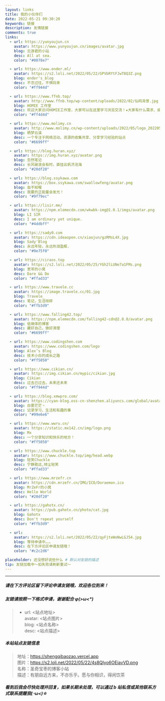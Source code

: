```yaml
---
layout: links
title: 我的小伙伴们
date: 2022-05-21 09:30:20
keywords: 链接
description: 友情链接
comments: true
links:
  - url: https://yunyoujun.cn
    avatar: https://www.yunyoujun.cn/images/avatar.jpg
    blog: 云游君的小站
    desc: All at sea.
    color: "#0078e7"

  - url: https://www.ender.ml/
    avatar: https://s2.loli.net/2022/05/22/GPVbRYtFJwT8Q3Z.png
    blog: ender's_blog
    desc: 不念过往，不惧将来
    color: "#ff944d"

  - url: https://www.ffnb.top/
    avatar: http://www.ffnb.top/wp-content/uploads/2022/02/仙鸣背景.jpg
    blog: HOMIE 工作室
    desc: 欢迎大家访问HOMIE工作室，大家可以在这里学习浏览交流！★大家有什么需求、或者是更好的意见可以加我QQ联系推荐~
    color: "#ff4d4d"

  - url: https://www.molimy.cn
    avatar: http://www.molimy.cn/wp-content/uploads/2022/05/logo_20220506_uugai.com-16518403603981_gaitubao_154x1501.png
    blog: 栖梦云溪
    desc: 一个专注于网络活动、资源的收集共享、分享学习经验的站点
    color: "#6699ff"

  - url: https://blog.huran.xyz/
    avatar: https://img.huran.xyz/avatar.png
    blog: 忽然笔记
    desc: 长风破浪会有时，直挂云帆济沧海
    color: "#20df20"

  - url: https://blog.ssykawa.com
    avatar: https://box.ssykawa.com/swallowfeng/avatar.png
    blog: 虫不知喔
    desc: 我要的正能量会发光！
    color: "#9f79ec"

  - url: https://lisir.me/
    avatar: https://npm.elemecdn.com/wkwbk-img@1.0.1/imgs/avatar.png
    blog: LI SIR
    desc: I am ordinary yet unique.
    color: "#4ddbff"

  - url: https://sady0.com
    avatar: https://cdn.ideaopen.cn/xiaojun/gzRMsL4X.jpg
    blog: Sady'Blog
    desc: 永远年轻，永远热泪盈眶.
    color: "#9e75f0"

  - url: https://ciraos.top
    avatar: https://s2.loli.net/2022/05/25/YGh2lLUNe7a1FMs.png
    blog: 葱苓的小窝
    desc: Dare && Do
    color: "#ffad33"

  - url: https://www.travele.cc
    avatar: https://image.travele.cc/01.jpg
    blog: Travele_
    desc: 笔记，生活琐碎
    color: "#ffb3d9"

  - url: https://www.falling42.top/
    avatar: https://npm.elemecdn.com/falling42-cdn@2.0.0/avatar.png
    blog: 低熵体的博客
    desc: 藏好自己，做好清理
    color: "#6699ff"

  - url: https://www.codingshen.com
    avatar: https://www.codingshen.com/logo
    blog: Alex’s Blog
    desc: 技术小白的成长之路
    color: "#ff5050"

  - url: https://www.cikian.cn/
    avatar: https://img.cikian.cn/mypic/cikian.jpg
    blog: Cikian
    desc: 过去已过去，未来还未来
    color: "#ff944d"

  - url: https://blog.xmwpro.com/
    avatar: https://cyan-blog.oss-cn-shenzhen.aliyuncs.com/global/avatar.jpg
    blog: 白雾茫茫丶
    desc: 记录学习、生活和有趣的事
    color: "#99e6e6"

  - url: https://www.wwru.cn/
    avatar: https://static.mx142.cn/img/logo.png
    blog: Mx
    desc: 一个分享知识和快乐的地方！
    color: "#ff5050"

  - url: https://www.chuckle.top
    avatar: https://www.chuckle.top/img/head.webp
    blog: 轻笑Chuckle
    desc: 宁静致远,倾尘轻笑
    color: "#ffad33"

  - url: https://www.mrzefr.cn
    avatar: https://cdn.mrzefr.cn/IMG/ICO/Doraemon.ico
    blog: MrZeFr的小窝
    desc: Hello World
    color: "#20df20"

  - url: https://gahotx.cn/
    avatar: https://pub.gahotx.cn/photo/cat.jpg
    blog: Gahotx
    desc: Don't repeat yourself
    color: "#ffb3d9"

  - url:
    avatar: https://s2.loli.net/2022/05/22/qyFjteWoNwLGJ54.jpg
    blog: 等待申请中。。。
    desc: 在下方评论区申请友链哦！
    color: "#c2c2d6"

placeholder: 还没想好说些什么 # 默认对友链的描述
tip: 友链加载中～如失败请刷新重试～
---
```


---

##### **请在下方评论区留下评论申请友链哦，欢迎各位到来！**

##### **友链请按照一下格式申请，谢谢配合 φ(>ω<\*)**

> - url: <站点地址>  
>   avatar: <站点图片>  
>   blog: <站点名称>  
>   desc: <站点描述>

##### **本站站点友链信息**

> 地址：https://shengqibaozao.vercel.app  
> 图片：https://s2.loli.net/2022/05/22/4s8QIyo6OEiavVD.png  
> 名称：圣奇宝枣的博客小站  
> 描述：有朋自远方来，不亦乐乎。愿与你相识，得闲饮茶

##### **看到后我会尽快处理并回复，如果长期未处理，可以通过 b 站私信或其他联系方式联系提醒我(･ω<)☆**
